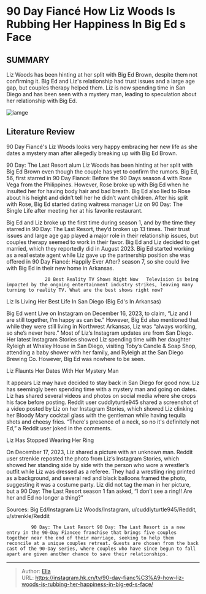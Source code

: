 # 90 Day Fiancé How Liz Woods Is Rubbing Her Happiness In Big Ed s Face


## SUMMARY 



  Liz Woods has been hinting at her split with Big Ed Brown, despite them not confirming it.   Big Ed and Liz&#39;s relationship had trust issues and a large age gap, but couples therapy helped them.   Liz is now spending time in San Diego and has been seen with a mystery man, leading to speculation about her relationship with Big Ed.  

![iamge](https://static1.srcdn.com/wordpress/wp-content/uploads/2024/01/90-day-fiance-_-how-liz-woods-is-rubbing-her-happiness-in-big-ed-s-face.jpg)

## Literature Review
90 Day Fiancé&#39;s Liz Woods looks very happy embracing her new life as she dates a mystery man after allegedly breaking up with Big Ed Brown.




90 Day: The Last Resort alum Liz Woods has been hinting at her split with Big Ed Brown even though the couple has yet to confirm the rumors. Big Ed, 56, first starred in 90 Day Fiancé: Before the 90 Days season 4 with Rose Vega from the Philippines. However, Rose broke up with Big Ed when he insulted her for having body hair and bad breath. Big Ed also lied to Rose about his height and didn’t tell her he didn’t want children. After his split with Rose, Big Ed started dating waitress manager Liz on 90 Day: The Single Life after meeting her at his favorite restaurant.




Big Ed and Liz broke up the first time during season 1, and by the time they starred in 90 Day: The Last Resort, they’d broken up 13 times. Their trust issues and large age gap played a major role in their relationship issues, but couples therapy seemed to work in their favor. Big Ed and Liz decided to get married, which they reportedly did in August 2023. Big Ed started working as a real estate agent while Liz gave up the partnership position she was offered in 90 Day Fiancé: Happily Ever After? season 7, so she could live with Big Ed in their new home in Arkansas.

                  20 Best Reality TV Shows Right Now   Television is being impacted by the ongoing entertainment industry strikes, leaving many turning to reality TV. What are the best shows right now?    


 Liz Is Living Her Best Life In San Diego (Big Ed&#39;s In Arkansas) 
          




Big Ed went Live on Instagram on December 16, 2023, to claim, “Liz and I are still together, I’m happy as can be.” However, Big Ed also mentioned that while they were still living in Northwest Arkansas, Liz was “always working, so she’s never here.” Most of Liz’s Instagram updates are from San Diego. Her latest Instagram Stories showed Liz spending time with her daughter Ryleigh at Whaley House in San Diego, visiting Toby’s Candle &amp; Soap Shop, attending a baby shower with her family, and Ryleigh at the San Diego Brewing Co. However, Big Ed was nowhere to be seen.



 Liz Flaunts Her Dates With Her Mystery Man 

 

It appears Liz may have decided to stay back in San Diego for good now. Liz has seemingly been spending time with a mystery man and going on dates. Liz has shared several videos and photos on social media where she crops his face before posting. Reddit user cuddlyturtle945 shared a screenshot of a video posted by Liz on her Instagram Stories, which showed Liz clinking her Bloody Mary cocktail glass with the gentleman while having tequila shots and cheesy fries. “There&#39;s presence of a neck, so no it&#39;s definitely not Ed,” a Reddit user joked in the comments.






 Liz Has Stopped Wearing Her Ring 
          

On December 17, 2023, Liz shared a picture with an unknown man. Reddit user strenkle reposted the photo from Liz’s Instagram Stories, which showed her standing side by side with the person who wore a wrestler’s outfit while Liz was dressed as a referee. They had a wrestling ring printed as a background, and several red and black balloons framed the photo, suggesting it was a costume party. Liz did not tag the man in her picture, but a 90 Day: The Last Resort season 1 fan asked, “I don’t see a ring!! Are her and Ed no longer a thing?”

Sources: Big Ed/Instagram Liz Woods/Instagram, u/cuddlyturtle945/Reddit, u/strenkle/Reddit

             90 Day: The Last Resort 90 Day: The Last Resort is a new entry in the 90-Day Fiancee franchise that brings five couples together near the end of their marriage, seeking to help them reconcile at a unique couples retreat. Guests are chosen from the back cast of the 90-Day series, where couples who have since begun to fall apart are given another chance to save their relationships.  





---

> Author: [Ella](https://instagram.hk.cn/)  
> URL: https://instagram.hk.cn/tv/90-day-fianc%C3%A9-how-liz-woods-is-rubbing-her-happiness-in-big-ed-s-face/  

